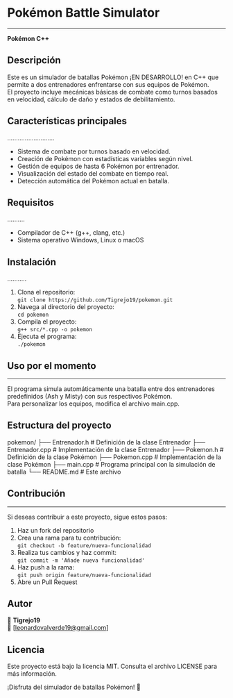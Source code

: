 # Pokémon Battle Simulator
************************

**Pokémon C++**

## Descripción
Este es un simulador de batallas Pokémon ¡EN DESARROLLO! en C++ que permite a dos entrenadores enfrentarse con sus equipos de Pokémon.  
El proyecto incluye mecánicas básicas de combate como turnos basados en velocidad, cálculo de daño y estados de debilitamiento.

## Características principales
...........................
- Sistema de combate por turnos basado en velocidad.
- Creación de Pokémon con estadísticas variables según nivel.
- Gestión de equipos de hasta 6 Pokémon por entrenador.
- Visualización del estado del combate en tiempo real.
- Detección automática del Pokémon actual en batalla.

## Requisitos
..........
- Compilador de C++ (g++, clang, etc.)
- Sistema operativo Windows, Linux o macOS

## Instalación
...........
1. Clona el repositorio:  
   `git clone https://github.com/Tigrejo19/pokemon.git`
2. Navega al directorio del proyecto:  
   `cd pokemon`
3. Compila el proyecto:  
   `g++ src/*.cpp -o pokemon`
4. Ejecuta el programa:  
   `./pokemon`

## Uso por el momento
******************
El programa simula automáticamente una batalla entre dos entrenadores predefinidos (Ash y Misty) con sus respectivos Pokémon.  
Para personalizar los equipos, modifica el archivo main.cpp.

## Estructura del proyecto

pokemon/
├── Entrenador.h # Definición de la clase Entrenador
├── Entrenador.cpp # Implementación de la clase Entrenador
├── Pokemon.h # Definición de la clase Pokémon
├── Pokemon.cpp # Implementación de la clase Pokémon
├── main.cpp # Programa principal con la simulación de batalla
└── README.md # Este archivo

## Contribución
************
Si deseas contribuir a este proyecto, sigue estos pasos:

1. Haz un fork del repositorio
2. Crea una rama para tu contribución:  
   `git checkout -b feature/nueva-funcionalidad`
3. Realiza tus cambios y haz commit:  
   `git commit -m 'Añade nueva funcionalidad'`
4. Haz push a la rama:  
   `git push origin feature/nueva-funcionalidad`
5. Abre un Pull Request

## Autor
👤 **Tigrejo19**  
📧 [leonardovalverde19@gmail.com]

## Licencia
Este proyecto está bajo la licencia MIT. Consulta el archivo LICENSE para más información.

¡Disfruta del simulador de batallas Pokémon! 🚀

